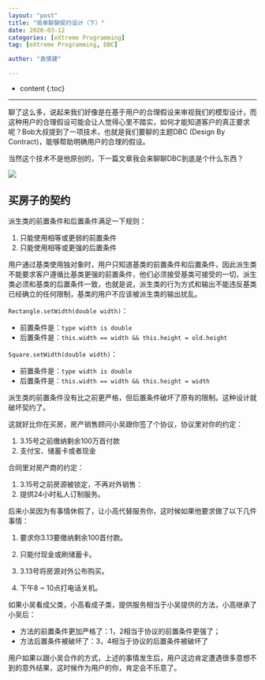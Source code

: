 ```yaml
---
layout: "post"
title: "简单聊聊契约设计（下）"
date: 2020-03-12
categories: [eXtreme Programming]
tag: [eXtreme Programming, DBC]

author: "袁慎建"

---
```


* content
{:toc}

---

聊了这么多，说起来我们好像是在基于用户的合理假设来审视我们的模型设计，而这种用户的合理假设可能会让人觉得心里不踏实，如何才能知道客户的真正要求呢？Bob大叔提到了一项技术，也就是我们要聊的主题DBC (Design By Contract)，能够帮助明确用户的合理的假设。

当然这个技术不是他原创的，下一篇文章我会来聊聊DBC到底是个什么东西？


![]({{site.image_path_post}}{{page.url}}{{'dbc.png'}})


## 买房子的契约
派生类的前置条件和后置条件满足一下规则：

1. 只能使用相等或更弱的前置条件
2. 只能使用相等或更强的后置条件

用户通过基类使用独对象时，用户只知道基类的前置条件和后置条件，因此派生类不能要求客户遵循比基类更强的前置条件，他们必须接受基类可接受的一切，派生类必须和基类的后置条件一致，也就是说，派生类的行为方式和输出不能违反基类已经确立的任何限制，基类的用户不应该被派生类的输出扰乱。



`Rectangle.setWidth(double width)`：

- 前置条件是：`type width is double`
- 后置条件是：`this.width == width && this.height = old.height`


`Square.setWidth(double width)`：

- 前置条件是：`type width is double`
- 后置条件是：`this.width == width && this.height = width`


派生类的前置条件没有比之前更严格，但后置条件破坏了原有的限制。这种设计就破坏契约了。


这就好比你在买房，房产销售顾问小吴跟你签了个协议，协议里对你的约定：

1. 3.15号之前缴纳剩余100万首付款
2. 支付宝、储蓄卡或者现金

合同里对房产商的约定：

1. 3.15号之前房源被锁定，不再对外销售：
2. 提供24小时私人订制服务。

后来小吴因为有事情休假了，让小高代替服务你，这时候如果他要求做了以下几件事情：

1. 要求你3.13要缴纳剩余100首付款。
2. 只能付现金或刷储蓄卡。

3. 3.13号将房源对外公布购买。
4. 下午8 ~ 10点打电话关机。

如果小吴看成父类，小高看成子类，提供服务相当于小吴提供的方法，小高继承了小吴后：

- 方法的前置条件更加严格了：1，2相当于协议的前置条件更强了；
- 方法后置条件被破坏了：3，4相当于协议的后置条件被破坏了

用户如果以跟小吴合作的方式，上述的事情发生后，用户这边肯定遭遇很多意想不到的意外结果，这时候作为用户的你，肯定会不乐意了。






